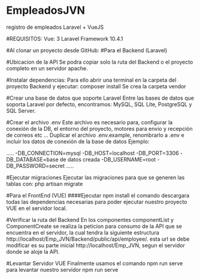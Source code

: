 # EmpleadosJVN
registro de empleados Laravel + VueJS

#REQUISITOS:
Vue: 3
Laravel Framework 10.4.1

#Al clonar un proyecto desde GitHub:
#Para el Backend (Laravel)

#Ubicacion de la API
Se podra copiar solo la ruta del Backend o el proyecto completo en un servidor apache.

#Instalar dependencias:
Para ello abrir una terminal en la carpeta del proyecto Backend y ejecutar: composer install
Se crea la carpeta vendor

#Crear una base de datos que soporte Laravel
Entre las bases de datos que soporta Laravel por defecto, encontramos: MySQL, SQL Lite, PostgreSQL y SQL Server.

#Crear el archivo .env
Este archivo es necesario para, configurar la conexión de la DB, el entorno del proyecto, motores para envio y recepción de correos etc …
Duplicar el archivo .env.example, renombrarlo a .env e incluir los datos de conexión de la base de datos
Ejemplo:

..... -DB_CONNECTION=mysql
-DB_HOST=localhost
-DB_PORT=3306
-DB_DATABASE=base de datos creada
-DB_USERNAME=root
-DB_PASSWORD=secret .....

#Ejecutar migraciones
Ejecutar las migraciones para que se generen las tablas con:
php artisan migrate


#Para el FrontEnd (VUE)
####Ejecutar npm install
el comando descargara todas las dependencias necesarias para poder ejecutar nuestro proyecto VUE en el servidor local. 

#Verificar la ruta del Backend
En los componentes componentList y ComponentCreate se realiza la peticion para consumo de la API que se encuentra en el servidor, 
la cual tendra la siguiente estructura http://localhost/Emp_JVN/Backend/public/api/employee/. esta url se debe modificar es su parte inicial
http://localhost/Emp_JVN, segun el servidor donde se aloje la API.

#Levantar Servidor VUE
Finalmente usamos el comando npm run serve para levantar nuestro servidor
npm run serve








